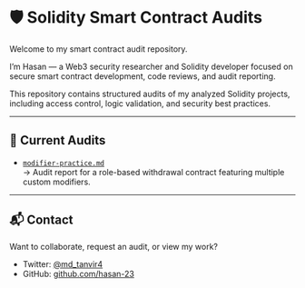 # 🛡 Solidity Smart Contract Audits

Welcome to my smart contract audit repository.

I’m Hasan — a Web3 security researcher and Solidity developer focused on secure smart contract development, code reviews, and audit reporting.

This repository contains structured audits of my analyzed Solidity projects, including access control, logic validation, and security best practices.

---

## 📂 Current Audits

- [`modifier-practice.md`](./audits/modifier-practice.md)  
  → Audit report for a role-based withdrawal contract featuring multiple custom modifiers.

---

## 📬 Contact

Want to collaborate, request an audit, or view my work?

- Twitter: [@md_tanvir4](https://x.com/md_tanvir4)
- GitHub: [github.com/hasan-23](https://github.com/hasan-23)
